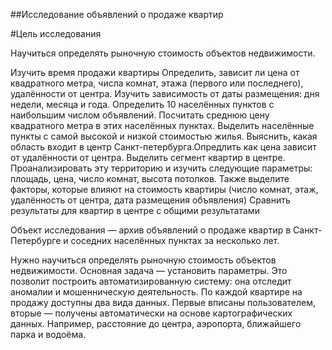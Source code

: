 ##Исследование объявлений о продаже квартир

#Цель исследования

Научиться определять рыночную стоимость объектов недвижимости.



Изучить время продажи квартиры
Определить, зависит ли цена от квадратного метра, числа комнат, этажа (первого или последнего), удалённости от центра.
Изучить зависимость от даты размещения: дня недели, месяца и года.
Определить 10 населённых пунктов с наибольшим числом объявлений. Посчитать среднюю цену квадратного метра в этих населённых пунктах.
Выделить населённые пункты с самой высокой и низкой стоимостью жилья.
Выяснить, какая область входит в центр Санкт-петербурга.Опредлить как цена зависит от удалённости от центра.
Выделить сегмент квартир в центре. Проанализировать эту территорию и изучить следующие параметры: площадь, цена, число комнат, высота потолков.
Также выделите факторы, которые влияют на стоимость квартиры (число комнат, этаж, удалённость от центра, дата размещения объявления)
Сравнить результаты для квартир в центре с общими результатами
 
 
 Объект исследования — архив объявлений о продаже квартир в Санкт-Петербурге и соседних населённых пунктах за несколько лет. 
 
Нужно научиться определять рыночную стоимость объектов недвижимости. Основная задача — установить параметры. Это позволит построить автоматизированную систему: она отследит аномалии и мошенническую деятельность.
По каждой квартире на продажу доступны два вида данных. Первые вписаны пользователем, вторые — получены автоматически на основе картографических данных. Например, расстояние до центра, аэропорта, ближайшего парка и водоёма.
